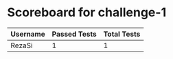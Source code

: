 # Scoreboard for challenge-1
| Username   | Passed Tests | Total Tests |
|------------|--------------|-------------|
| RezaSi | 1 | 1 |
